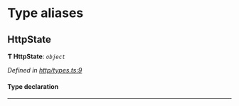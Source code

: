 

# Type aliases

<a id="httpstate"></a>

##  HttpState

**Ƭ HttpState**: *`object`*

*Defined in [http/types.ts:9](https://github.com/polkadot-js/api/blob/57715c5/packages/rpc-provider/src/http/types.ts#L9)*

#### Type declaration

___

